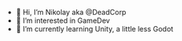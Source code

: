 - 👋 Hi, I’m Nikolay aka @DeadCorp
- 👀 I’m interested in GameDev
- 🌱 I’m currently learning Unity, a little less Godot
